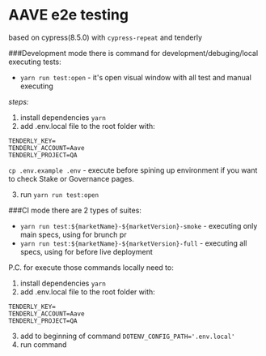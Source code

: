 # AAVE e2e testing 
based on cypress(8.5.0) with `cypress-repeat` and tenderly 

###Development mode 
there is command for development/debuging/local executing tests:
- `yarn run test:open` - it's open visual window with all test and manual executing 

*steps:*
1. install dependencies `yarn`
2. add .env.local file to the root folder with:
```
TENDERLY_KEY=
TENDERLY_ACCOUNT=Aave
TENDERLY_PROJECT=QA
```
`cp .env.example .env` - execute before spining up environment if you want to check Stake or Governance pages.


3. run `yarn run test:open`

###CI mode 
there are 2 types of suites:
- `yarn run test:${marketName}-${marketVersion}-smoke` - executing only main specs, using for brunch pr
- `yarn run test:${marketName}-${marketVersion}-full` - executing all specs, using for before live deployment

P.C. for execute those commands locally need to:
1. install dependencies `yarn`
2. add .env.local file to the root folder with:
```
TENDERLY_KEY=
TENDERLY_ACCOUNT=Aave
TENDERLY_PROJECT=QA
```
3. add to beginning of command `DOTENV_CONFIG_PATH='.env.local'`
4. run command 